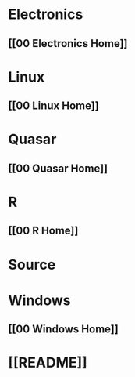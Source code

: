 # Electronics
## [[00 Electronics Home]]
# Linux
## [[00 Linux Home]]
# Quasar
## [[00 Quasar Home]]

# R
## [[00 R Home]]

# Source
# Windows
## [[00 Windows Home]]

# [[README]]
